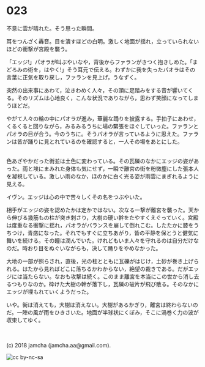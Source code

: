 # 023

不意に雲が晴れた。そう思った瞬間。  

耳をつんざく轟音。目を潰すほどの白明。激しく地面が揺れ，立っていられないほどの衝撃が宮殿を襲う。  

「エッジ!」パオラが叫ぶやいなや，背後からファランがきつく抱きしめた。「まどろみの術を，はやく!」そう耳元で伝える。わずかに我を失ったパオラはその言葉に正気を取り戻し，ファランを見上げ，うなずく。  

突然の出来事にあわて，泣きわめく人々，その頭に足踏みをする音が響いてくる。そのリズムは心地良く，こんな状況でありながら，思わず笑顔になってしまうほどだ。  

やがて人々の輪の中にパオラが進み，華麗な踊りを披露する。手拍子にあわせ，くるくると回りながら，みるみるうちに場の緊張をほぐしていった。ファランとパオラの目が合う。今のうちに。そうパオラが言っているように思えた。ファランは皆が踊りに見とれているのを確認すると，一人その場をあとにした。  

<br>  
色あざやかだった街並は土色に変わっている。その瓦礫のなかにエッジの姿があった。雨と埃にまみれた身体も気にせず，一瞬で離宮の街を粉微塵にした張本人を凝視している。激しい雨のなか，ほのかに白く光る姿が雨雲にまぎれるように見える。  

イヴン。エッジは心の中で苦々しくその名をつぶやいた。  

相手がエッジの姿を認めたかは定かではない。次なる一撃が離宮を襲った。天から伸びる幾筋もの柱が突き刺さり，大樹の硬い幹をたやすくえぐっていく。宮殿は度重なる衝撃に揺れ，パオラがバランスを崩して倒れこむ。したたかに膝をうちつけ，青痣になった。それでもすぐに立ちあがり，皆の平静を保とうと健気に舞いを続ける。その瞳は潤んでいた。けれどもいま人々を守れるのは自分だけなのだ。時おり目をぬぐいながらも，決して踊りをやめなかった。  

大地の一部が照らされ，直後，光の柱とともに瓦礫がはじけ，土砂が巻き上げられる。はたから見ればどこに落ちるかわからない，絶望の裁きである。だがエッジには当たらない。なおも攻撃は続く。このまま離宮を本当にこの世から消し去るつもりなのか。砕けた大樹の幹が落下し，瓦礫の破片が飛び散る。そのなかにエッジが埋もれていくようだった。  

いや。街は消えても，大樹は消えない。大樹があるかぎり，離宮は終わらないのだ。一陣の風が雨をひきさいた。地面が半球状にくぼみ，そこに渦巻く力の波が収束してゆく。  

<br>  
<br>  
(c) 2018 jamcha (jamcha.aa@gmail.com).  

![cc by-nc-sa](http://i.creativecommons.org/l/by-nc-sa/4.0/88x31.png)